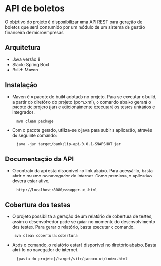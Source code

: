 # API de boletos #

O objetivo do projeto é disponibilizar uma API REST para geração de boletos que será consumido por um módulo de um sistema de gestão financeira de microempresas.

## Arquitetura 

- Java versão 8
- Stack: Spring Boot
- Build: Maven

## Instalação 

- Maven é o pacote de build adotado no projeto. Para se executar o build, a partir do diretório do projeto (pom.xml), o comando abaixo gerará o pacote do projeto (jar) e adicionalmente executará os testes unitários e integrados. 
 
		mvn clean package
 
- Com o pacote gerado, utiliza-se o java para subir a aplicação, através do seguinte comando:
 
		java -jar target/bankslip-api-0.0.1-SNAPSHOT.jar

## Documentação da API

- O contrato da api esta disponível no link abaixo. Para acessá-lo, basta abrir o mesmo no navegador de internet. Como premissa, o aplicativo deverá estar ativo.

		http://localhost:8080/swagger-ui.html

## Cobertura dos testes
 
 - O projeto possibilita a geração de um relatório de cobertura de testes, assim o desenvolvedor pode se guiar no momento do desenvolvimento dos testes. Para gerar o relatório, basta executar o comando.

		mvn clean cobertura:cobertura
 
- Após o comando, o relatório estará disponível no diretório abaixo. Basta abri-lo no navegador de internet.
 
 		{pasta do projeto}/target/site/jacoco-ut/index.html